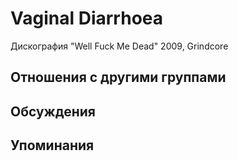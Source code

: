 # Vaginal Diarrhoea

Дискография
"Well Fuck Me Dead" 2009, Grindcore

## Отношения с другими группами


## Обсуждения


## Упоминания

